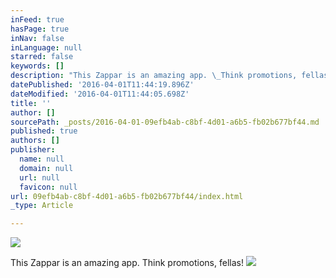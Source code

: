 ```yaml
---
inFeed: true
hasPage: true
inNav: false
inLanguage: null
starred: false
keywords: []
description: "This Zappar is an amazing app. \_Think promotions, fellas!"
datePublished: '2016-04-01T11:44:19.896Z'
dateModified: '2016-04-01T11:44:05.698Z'
title: ''
author: []
sourcePath: _posts/2016-04-01-09efb4ab-c8bf-4d01-a6b5-fb02b677bf44.md
published: true
authors: []
publisher:
  name: null
  domain: null
  url: null
  favicon: null
url: 09efb4ab-c8bf-4d01-a6b5-fb02b677bf44/index.html
_type: Article

---
```

![](https://the-grid-user-content.s3-us-west-2.amazonaws.com/e96e92b9-72f7-48bd-8ef8-93f6f320c51a.png)

This Zappar is an amazing app.  Think promotions, fellas!
![](https://the-grid-user-content.s3-us-west-2.amazonaws.com/38573b75-9696-4652-ad39-2a03c6d83863.png)